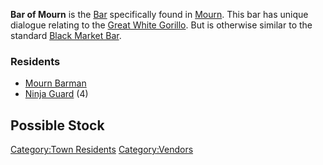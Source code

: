 **Bar of Mourn** is the [Bar](Bar.md "wikilink") specifically found in
[Mourn](Mourn.md "wikilink"). This bar has unique dialogue relating to the
[Great White Gorillo](Great_White_Gorillo.md "wikilink"). But is otherwise
similar to the standard [Black Market Bar](Black_Market_Bar.md "wikilink").

### Residents

- [Mourn Barman](Mourn_Barman.md "wikilink")
- [Ninja Guard](Ninja_Guard.md "wikilink") (4)

## Possible Stock

[Category:Town Residents](Category:Town_Residents "wikilink")
[Category:Vendors](Category:Vendors "wikilink")